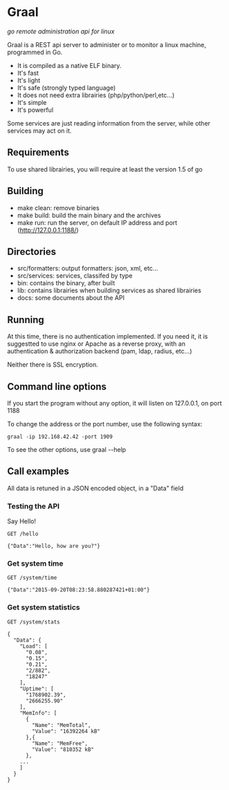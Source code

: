 # Graal
_go remote administration api for linux_

Graal is a REST api server to administer or to monitor a linux machine, programmed in Go.

- It is compiled as a native ELF binary.
- It's fast
- It's light
- It's safe (strongly typed language)
- It does not need extra librairies (php/python/perl,etc...)
- It's simple
- It's powerful

Some services are just reading information from the server, while other services may act on it.

## Requirements
To use shared librairies, you will require at least the version 1.5 of go

## Building
- make clean: remove binaries
- make build: build the main binary and the archives
- make run: run the server, on default IP address and port (http://127.0.0.1:1188/)

## Directories
- src/formatters: output formatters: json, xml, etc...
- src/services: services, classifed by type
- bin: contains the binary, after built
- lib: contains librairies when building services as shared librairies
- docs: some documents about the API

## Running
At this time, there is no authentication implemented.
If you need it, it is suggestted to use nginx or Apache as a reverse proxy,
with an authentication & authorization backend (pam, ldap, radius, etc…)

Neither there is SSL encryption.

## Command line options
If you start the program without any option, it will listen on 127.0.0.1, on port 1188

To change the address or the port number, use the following syntax:

    graal -ip 192.168.42.42 -port 1909

To see the other options, use graal --help

## Call examples
All data is retuned in a JSON encoded object, in a "Data" field

### Testing the API

Say Hello!

    GET /hello

    {"Data":"Hello, how are you?"}

### Get system time

    GET /system/time

    {"Data":"2015-09-20T08:23:58.880287421+01:00"}

### Get system statistics

    GET /system/stats

    {
      "Data": {
        "Load": [
          "0.08",
          "0.15",
          "0.21",
          "2/882",
          "18247"
        ],
        "Uptime": [
          "1768902.39",
          "2666255.90"
        ],
        "MemInfo": [
          {
            "Name": "MemTotal",
            "Value": "16392264 kB"
          },{
            "Name": "MemFree",
            "Value": "810352 kB"
          },
        ...
        ]
      }
    }
